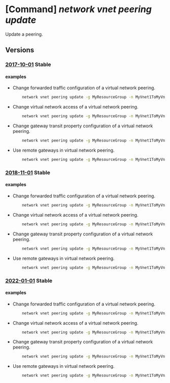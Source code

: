 # [Command] _network vnet peering update_

Update a peering.

## Versions

### [2017-10-01](/Resources/mgmt-plane/L3N1YnNjcmlwdGlvbnMve30vcmVzb3VyY2Vncm91cHMve30vcHJvdmlkZXJzL21pY3Jvc29mdC5uZXR3b3JrL3ZpcnR1YWxuZXR3b3Jrcy97fS92aXJ0dWFsbmV0d29ya3BlZXJpbmdzL3t9/2017-10-01.xml) **Stable**

<!-- mgmt-plane /subscriptions/{}/resourcegroups/{}/providers/microsoft.network/virtualnetworks/{}/virtualnetworkpeerings/{} 2017-10-01 -->

#### examples

- Change forwarded traffic configuration of a virtual network peering.
    ```bash
        network vnet peering update -g MyResourceGroup -n MyVnet1ToMyVnet2 --vnet-name MyVnet1 --set allowForwardedTraffic=true
    ```

- Change virtual network access of a virtual network peering.
    ```bash
        network vnet peering update -g MyResourceGroup -n MyVnet1ToMyVnet2 --vnet-name MyVnet1 --set allowVirtualNetworkAccess=true
    ```

- Change gateway transit property configuration of a virtual network peering.
    ```bash
        network vnet peering update -g MyResourceGroup -n MyVnet1ToMyVnet2 --vnet-name MyVnet1 --set allowGatewayTransit=true
    ```

- Use remote gateways in virtual network peering.
    ```bash
        network vnet peering update -g MyResourceGroup -n MyVnet1ToMyVnet2 --vnet-name MyVnet1 --set useRemoteGateways=true
    ```

### [2018-11-01](/Resources/mgmt-plane/L3N1YnNjcmlwdGlvbnMve30vcmVzb3VyY2Vncm91cHMve30vcHJvdmlkZXJzL21pY3Jvc29mdC5uZXR3b3JrL3ZpcnR1YWxuZXR3b3Jrcy97fS92aXJ0dWFsbmV0d29ya3BlZXJpbmdzL3t9/2018-11-01.xml) **Stable**

<!-- mgmt-plane /subscriptions/{}/resourcegroups/{}/providers/microsoft.network/virtualnetworks/{}/virtualnetworkpeerings/{} 2018-11-01 -->

#### examples

- Change forwarded traffic configuration of a virtual network peering.
    ```bash
        network vnet peering update -g MyResourceGroup -n MyVnet1ToMyVnet2 --vnet-name MyVnet1 --set allowForwardedTraffic=true
    ```

- Change virtual network access of a virtual network peering.
    ```bash
        network vnet peering update -g MyResourceGroup -n MyVnet1ToMyVnet2 --vnet-name MyVnet1 --set allowVirtualNetworkAccess=true
    ```

- Change gateway transit property configuration of a virtual network peering.
    ```bash
        network vnet peering update -g MyResourceGroup -n MyVnet1ToMyVnet2 --vnet-name MyVnet1 --set allowGatewayTransit=true
    ```

- Use remote gateways in virtual network peering.
    ```bash
        network vnet peering update -g MyResourceGroup -n MyVnet1ToMyVnet2 --vnet-name MyVnet1 --set useRemoteGateways=true
    ```

### [2022-01-01](/Resources/mgmt-plane/L3N1YnNjcmlwdGlvbnMve30vcmVzb3VyY2Vncm91cHMve30vcHJvdmlkZXJzL21pY3Jvc29mdC5uZXR3b3JrL3ZpcnR1YWxuZXR3b3Jrcy97fS92aXJ0dWFsbmV0d29ya3BlZXJpbmdzL3t9/2022-01-01.xml) **Stable**

<!-- mgmt-plane /subscriptions/{}/resourcegroups/{}/providers/microsoft.network/virtualnetworks/{}/virtualnetworkpeerings/{} 2022-01-01 -->

#### examples

- Change forwarded traffic configuration of a virtual network peering.
    ```bash
        network vnet peering update -g MyResourceGroup -n MyVnet1ToMyVnet2 --vnet-name MyVnet1 --set allowForwardedTraffic=true
    ```

- Change virtual network access of a virtual network peering.
    ```bash
        network vnet peering update -g MyResourceGroup -n MyVnet1ToMyVnet2 --vnet-name MyVnet1 --set allowVirtualNetworkAccess=true
    ```

- Change gateway transit property configuration of a virtual network peering.
    ```bash
        network vnet peering update -g MyResourceGroup -n MyVnet1ToMyVnet2 --vnet-name MyVnet1 --set allowGatewayTransit=true
    ```

- Use remote gateways in virtual network peering.
    ```bash
        network vnet peering update -g MyResourceGroup -n MyVnet1ToMyVnet2 --vnet-name MyVnet1 --set useRemoteGateways=true
    ```
